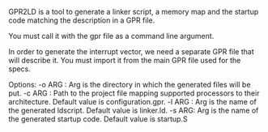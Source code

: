 GPR2LD is a tool to generate a linker script, a memory map and the startup code
matching the description in a GPR file.

You must call it with the gpr file as a command line argument.

In order to generate the interrupt vector, we need a separate GPR file
that will describe it. You must import it from the main GPR file used for
the specs.

Options:
        -o ARG : Arg is the directory in which the generated files will be put.
        -c ARG : Path to the project file mapping supported processors to their
                 architecture.
                Default value is configuration.gpr.
        -l ARG : Arg is the name of the generated ldscript.
                Default value is linker.ld.
        -s ARG: Arg is the name of the generated startup code.
                Default value is startup.S

